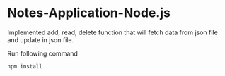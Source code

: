 # Notes-Application-Node.js

Implemented add, read, delete function that will fetch data from json file and update in json file.

Run following command



```
npm install
```


